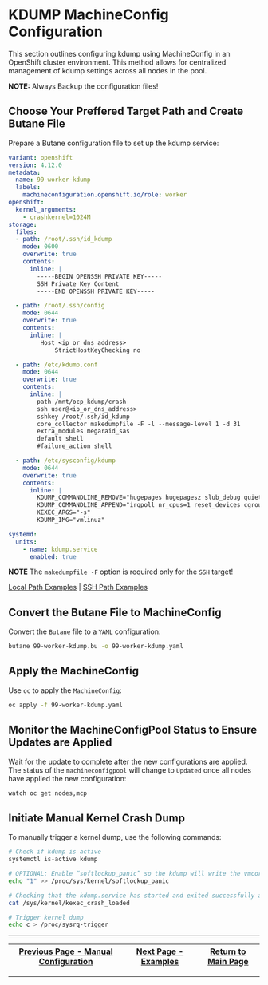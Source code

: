 # KDUMP MachineConfig Configuration

This section outlines configuring kdump using MachineConfig in an OpenShift cluster environment. This method allows for centralized management of kdump settings across all nodes in the pool.

**NOTE:** Always Backup the configuration files!

## Choose Your Preffered Target Path and Create Butane File

Prepare a Butane configuration file to set up the kdump service:

```yaml
variant: openshift
version: 4.12.0
metadata:
  name: 99-worker-kdump
  labels:
    machineconfiguration.openshift.io/role: worker
openshift:
  kernel_arguments:
    - crashkernel=1024M   
storage:
  files:
  - path: /root/.ssh/id_kdump
    mode: 0600                                                                 
    overwrite: true
    contents:
      inline: |
        -----BEGIN OPENSSH PRIVATE KEY-----
        SSH Private Key Content                                      
        -----END OPENSSH PRIVATE KEY-----

  - path: /root/.ssh/config
    mode: 0644
    overwrite: true
    contents:
      inline: |
         Host <ip_or_dns_address>
             StrictHostKeyChecking no

  - path: /etc/kdump.conf
    mode: 0644
    overwrite: true
    contents:
      inline: | 
        path /mnt/ocp_kdump/crash
        ssh user@<ip_or_dns_address>
        sshkey /root/.ssh/id_kdump
        core_collector makedumpfile -F -l --message-level 1 -d 31
        extra_modules megaraid_sas
        default shell        
        #failure_action shell

  - path: /etc/sysconfig/kdump 
    mode: 0644
    overwrite: true
    contents:
      inline: |
        KDUMP_COMMANDLINE_REMOVE="hugepages hugepagesz slub_debug quiet log_buf_len swiotlb"
        KDUMP_COMMANDLINE_APPEND="irqpoll nr_cpus=1 reset_devices cgroup_disable=memory mce=off numa=off udev.children-max=2 panic=10 rootflags=nofail acpi_no_memhotplug transparent_hugepage=never nokaslr novmcoredd hest_disable" 
        KEXEC_ARGS="-s"
        KDUMP_IMG="vmlinuz"

systemd:
  units:
    - name: kdump.service
      enabled: true
```

**NOTE** The `makedumpfile -F` option is required only for the `SSH` target!

[Local Path Examples](../examples/kdump-local-path/) | [SSH Path Examples](../examples/kdump-ssh-path/)

## Convert the Butane File to MachineConfig

Convert the `Butane` file to a `YAML` configuration:

```bash
butane 99-worker-kdump.bu -o 99-worker-kdump.yaml
```

## Apply the MachineConfig

Use `oc` to apply the `MachineConfig`:

```bash
oc apply -f 99-worker-kdump.yaml
```

## Monitor the MachineConfigPool Status to Ensure Updates are Applied

Wait for the update to complete after the new configurations are applied. The status of the `machineconfigpool` will change to `Updated` once all nodes have applied the new configuration:

```bash
watch oc get nodes,mcp
```

## Initiate Manual Kernel Crash Dump

To manually trigger a kernel dump, use the following commands:

```bash
# Check if kdump is active
systemctl is-active kdump

# OPTIONAL: Enable “softlockup_panic” so the kdump will write the vmcore file before the system restarts in case of a crash 
echo "1" >> /proc/sys/kernel/softlockup_panic

# Checking that the kdump.service has started and exited successfully and prints 1
cat /sys/kernel/kexec_crash_loaded

# Trigger kernel dump
echo c > /proc/sysrq-trigger
```

---

| [Previous Page - Manual Configuration](./KDUMP_MANUAL_README.md) | [Next Page - Examples](../examples/README.md) | [Return to Main Page](../README.md) |
|------------------------------------------------------------------|-----------------------------------------------|-------------------------------------|

---
